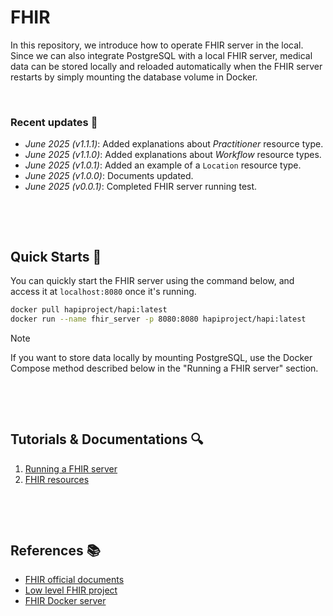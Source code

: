 # FHIR
In this repository, we introduce how to operate FHIR server in the local.
Since we can also integrate PostgreSQL with a local FHIR server, medical data can be stored locally and reloaded automatically when the FHIR server restarts by simply mounting the database volume in Docker.

&nbsp;

### Recent updates 📣
* *June 2025 (v1.1.1)*: Added explanations about *Practitioner* resource type.
* *June 2025 (v1.1.0)*: Added explanations about *Workflow* resource types.
* *June 2025 (v1.0.1)*: Added an example of a `Location` resource type.
* *June 2025 (v1.0.0)*: Documents updated.
* *June 2025 (v0.0.1)*: Completed FHIR server running test. 

&nbsp;

&nbsp;


## Quick Starts 🚀
You can quickly start the FHIR server using the command below, and access it at `localhost:8080` once it's running.
```bash
docker pull hapiproject/hapi:latest
docker run --name fhir_server -p 8080:8080 hapiproject/hapi:latest
```
> [!NOTE]
> If you want to store data locally by mounting PostgreSQL, use the Docker Compose method described below in the "Running a FHIR server" section.

&nbsp;

&nbsp;


## Tutorials & Documentations 🔍
1. [Running a FHIR server](./docs/1_fhir_server.md)
2. [FHIR resources](./docs/2_fhir_resources.md)

&nbsp;

&nbsp;


## References 📚
* [FHIR official documents](https://hl7.org/fhir/)
* [Low level FHIR project](https://github.com/hapifhir/hapi-fhir)
* [FHIR Docker server](https://github.com/hapifhir/hapi-fhir-jpaserver-starter)